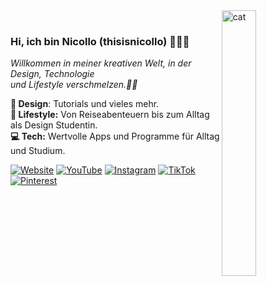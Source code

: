 <div align="left"> 
  <img align="right" alt="cat" width="33%" src="https://i.pinimg.com/originals/2e/e8/8b/2ee88bf78e4f76001f59bad5e91a6a03.gif"><br>
  <h3> Hi, ich bin Nicollo (thisisnicollo) 🤸🏽‍♀️</h3>
  <p> <em> Willkommen in meiner kreativen Welt, in der Design, Technologie<br> und Lifestyle verschmelzen.🚀🤍</em> 
</div>  

**🤍 Design**: Tutorials und vieles mehr.<br>
**🧸 Lifestyle:** Von Reiseabenteuern bis zum Alltag als Design Studentin.<br>
**💻 Tech:** Wertvolle Apps und Programme für Alltag und Studium.<br>


[![Website](https://img.shields.io/badge/Website-Link-green?style=for-the-badge&logo=link)](https://nicollo.carrd.co/)
[![YouTube](https://img.shields.io/badge/YouTube-Channel-red?style=for-the-badge&logo=youtube)](https://www.youtube.com/@thisisnicollo)
[![Instagram](https://img.shields.io/badge/Instagram-Profile-purple?style=for-the-badge&logo=instagram)](https://www.instagram.com/thisisnicollo)
[![TikTok](https://img.shields.io/badge/TikTok-Profile-orange?style=for-the-badge&logo=tiktok)](https://www.tiktok.com/@thisisnicollo)
[![Pinterest](https://img.shields.io/badge/Pinterest-Profile-red?style=for-the-badge&logo=pinterest)](https://www.pinterest.com/thisisnicollo)
